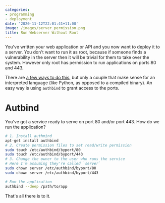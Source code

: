 ```yaml
---
categories:
- programming
- deployment
date: '2020-11-12T22:01:41+11:00'
image: /images/server_permission.png
title: Run Webserver Without Root
---
```


You've written your web application or API and you now want to deploy it to a server.
You don't want to run it as root, because if someone finds a vulnerability in the server then it will be trivial for them to take over the system.
However only root has permission to run applications on ports 80 and 443.

There are [a few ways to do this](https://stackoverflow.com/questions/413807/is-there-a-way-for-non-root-processes-to-bind-to-privileged-ports-on-linux), but only a couple that make sense for an interpreted language (like Python, as opposed to a compiled binary).
An easy way is using `authbind` to grant access to the ports.

# Autbind

You've got a service ready to serve on port 80 and/or port 443.
How do we run the application?


```sh
# 1. Install authmind
apt-get install authbind
# 2. Create permission files to set read/write permission
sudo touch /etc/authbind/byport/80
sudo touch /etc/authbind/byport/443
# 3. Change the owner to the user who runs the service
# Here I'm assuming they're called `server`
sudo chown server /etc/authbind/byport/80
sudo chown server /etc/authbind/byport/443

# Run the application
authbind --deep /path/to/app
```

That's all there is to it.